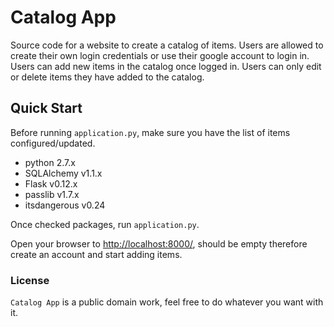 # Catalog App

Source code for a website to create a catalog of items. Users are allowed to create their own login credentials or use their google account to login in. Users can add new items in the catalog once logged in. Users can only edit or delete items they have added to the catalog.

## Quick Start

Before running `application.py`, make sure you have the list of items configured/updated. 

* python 2.7.x
* SQLAlchemy v1.1.x
* Flask v0.12.x
* passlib v1.7.x
* itsdangerous v0.24
 

Once checked packages, run `application.py`.

Open your browser to <http://localhost:8000/>, should be empty therefore create an account and start adding items. 

### License

`Catalog App` is a public domain work, feel free to do whatever you want with it.